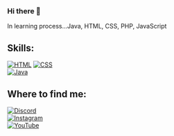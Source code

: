 ### Hi there 👋

<!--
**andreamartxx/andreamartxx** is a ✨ _special_ ✨ repository because its `README.md` (this file) appears on your GitHub profile. -->

In learning process...Java, HTML, CSS, PHP, JavaScript

## Skills:

[![HTML](https://img.shields.io/badge/HTML-FA7343?style=for-the-badge&logo=html5&logoColor=white&labelColor=101010)]()
[![CSS](https://img.shields.io/badge/CSS-339933?style=for-the-badge&logo=css3&logoColor=white&labelColor=101010)]()
</br>
[![Java](https://img.shields.io/badge/Java-F7DF1E?style=for-the-badge&logo=java&logoColor=white&labelColor=101010)]()

## Where to find me:

[![Discord](https://img.shields.io/badge/Discord-@andreamartxx-33C4FF?style=for-the-badge&logo=discord&logoColor=FFFFFF&labelColor=FF5733)](https://discord.com/channels/@me)
</br>
[![Instagram](https://img.shields.io/badge/Instagram-@andreamartxx-FFE333?style=for-the-badge&logo=instagram&logoColor=E4405F&labelColor=33FFCA)](https://instagram.com/andreamartxx)</br>
[![YouTube](https://img.shields.io/badge/YouTube-@andreamartin-DA33FF?style=for-the-badge&logo=youtube&logoColor=FF0000&labelColor=FF5733)](https://www.youtube.com/channel/UCpFUJCDlNoYUD9HMKzFL3qg)

